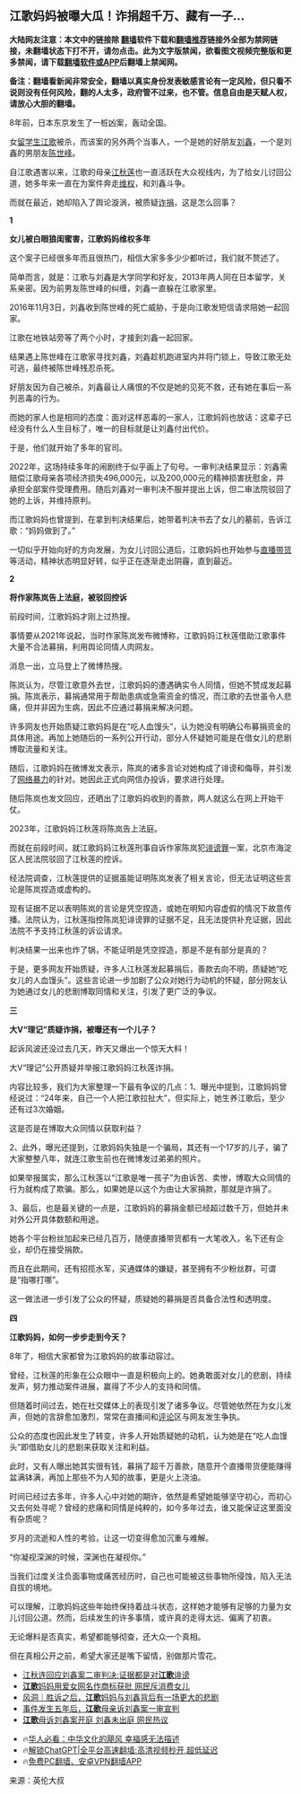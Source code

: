 <!-- 面包屑导航 --> <h2>江歌妈妈被曝大瓜！诈捐超千万、藏有一子…</h2> <p class="notice"><b>大陆网友注意：本文中的链接除 <a href="https://github.com/bannedbook/fanqiang" >翻墙</a>软件下载和<a href="https://github.com/killgcd/justmysocks/blob/master/README.md">翻墙推荐</a>链接外全部为禁网链接，未翻墙状态下打不开，请勿点击。此为文字版禁闻，欲看图文视频完整版和更多禁闻，请下载<a href="https://github.com/bannedbook/fanqiang">翻墙软件或APP</a>后翻墙上禁闻网。</p><p>备注：翻墙看新闻非常安全，翻墙以真实身份发表敏感言论有一定风险，但只看不说则没有任何风险，翻的人太多，政府管不过来，也不管。信息自由是天赋人权，请放心大胆的翻墙。</b></p>  <div class="entry"> <p>8年前，日本东京发生了一桩凶案，轰动全国。</p> <p>女<a href="https://www.bannedbook.org/bnews/tag/%e7%95%99%e5%ad%a6%e7%94%9f/" class="st_tag internal_tag" rel="tag" title="标签 留学生 下的日志">留学生</a><a href="https://www.bannedbook.org/bnews/tag/%E6%B1%9F%E6%AD%8C/" class="st_tag internal_tag" rel="tag" title="标签 江歌 下的日志">江歌</a>被杀，而该案的另外两个当事人，一个是她的好朋友<a href="https://www.bannedbook.org/bnews/tag/%e5%88%98%e9%91%ab/" class="st_tag internal_tag" rel="tag" title="标签 刘鑫 下的日志">刘鑫</a>，一个是刘鑫的男朋友<a href="https://www.bannedbook.org/bnews/tag/%E9%99%88%E4%B8%96%E5%B3%B0/" class="st_tag internal_tag" rel="tag" title="标签 陈世峰 下的日志">陈世峰</a>。</p> <p>自江歌遇害以来，江歌的母亲<a href="https://www.bannedbook.org/bnews/tag/%E6%B1%9F%E7%A7%8B%E8%8E%B2/" class="st_tag internal_tag" rel="tag" title="标签 江秋莲 下的日志">江秋莲</a>也一直活跃在大众视线内，为了给女儿讨回公道，她多年来一直在为案件奔走<span class='wp_keywordlink_affiliate'><a href="https://www.bannedbook.org/bnews/weiquan/" title="维权" target="_blank">维权</a></span>，和刘鑫斗争。</p> <p>而就在最近，她却陷入了舆论漩涡，被质疑<a href="https://www.bannedbook.org/bnews/tag/%E8%AF%88%E6%8D%90/" class="st_tag internal_tag" rel="tag" title="标签 诈捐 下的日志">诈捐</a>，这是怎么回事？</p> <p><strong>1</strong></p> <p><strong>女儿被白眼狼闺蜜害，江歌妈妈维权多年</strong></p> <p>这个案子已经很多年而且很热门，相信大家多多少少都听过，我们就不赘述了。</p> <p>简单而言，就是：江歌与刘鑫是大学同学和好友，2013年两人同在日本留学，关系亲密。因为前男友陈世峰的纠缠，刘鑫一直躲在江歌家里。</p> <p>2016年11月3日，刘鑫收到陈世峰的死亡威胁，于是向江歌发短信请求陪她一起回家。</p> <p>江歌在地铁站旁等了两个小时，才接到刘鑫一起回家。</p> <p>结果遇上陈世峰在江歌家寻找刘鑫，刘鑫趁机跑进室内并将门锁上，导致江歌无处可逃，最终被陈世峰残忍杀死。</p> <p>好朋友因为自己被杀，刘鑫最让人痛恨的不仅是她的见死不救，还有她在事后一系列恶毒的行为。</p> <p>而她的家人也是相同的态度：面对这样恶毒的一家人，江歌妈妈也放话：这辈子已经没有什么人生目标了，唯一的目标就是让刘鑫付出代价。</p> <p>于是，他们就开始了多年的官司。</p>  <p>2022年，这场持续多年的闹剧终于似乎画上了句号。一审判决结果显示：刘鑫需赔偿江歌母亲各项经济损失496,000元，以及200,000元的精神损害抚慰金，并承担全部案件受理费用。随后刘鑫对一审判决不服并提出上诉，但二审法院驳回了她的上诉，并维持原判。</p> <p>而江歌妈妈也曾提到，在拿到判决结果后，她带着判决书去了女儿的墓前，告诉江歌：“妈妈做到了。”</p> <p>一切似乎开始向好的方向发展，为女儿讨回公道后，江歌妈妈也开始参与<a href="https://www.bannedbook.org/bnews/tag/%e7%9b%b4%e6%92%ad%e5%b8%a6%e8%b4%a7/" class="st_tag internal_tag" rel="tag" title="标签 直播带货 下的日志">直播带货</a>等活动，精神状态明显好转，似乎正在逐渐走出阴霾，直到最近。</p> <p><strong>2</strong></p> <p><strong>将作家陈岚告上法庭，被驳回控诉</strong></p> <p>前段时间，江歌妈妈才刚上过热搜。</p> <p>事情要从2021年说起，当时作家陈岚发布微博称，江歌妈妈江秋莲借助江歌事件大量不合法募捐，利用舆论同情人肉网友。</p> <p>消息一出，立马登上了微博热搜。</p> <p>陈岚认为，尽管江歌意外去世，江歌妈妈的遭遇确实令人同情，但她不赞成发起募捐。陈岚表示，募捐通常用于帮助患病或急需资金的情况，而江歌的去世虽令人悲痛，但并非因为生病，因此不应通过募捐来解决问题。</p> <p>许多网友也开始质疑江歌妈妈是在“吃人血馒头”，认为她没有明确公布募捐资金的具体用途。再加上她随后的一系列公开行动，部分人怀疑她可能是在借女儿的悲剧博取流量和关注。</p> <p>随后，江歌妈妈在微博发文表示，陈岚的诸多言论对她构成了诽谤和侮辱，并引发了<a href="https://www.bannedbook.org/bnews/tag/%e7%bd%91%e7%bb%9c%e6%9a%b4%e5%8a%9b/" class="st_tag internal_tag" rel="tag" title="标签 网络暴力 下的日志">网络暴力</a>的针对。她因此正式向网信办投诉，要求进行处理。</p> <p>随后陈岚也发文回应，还晒出了江歌妈妈收到的善款，两人就这么在网上开始干仗。</p> <p>2023年，江歌妈妈江秋莲将陈岚告上法庭。</p> <p>而就在前段时间，就江歌妈妈江秋莲刑事自诉作家陈岚犯<a href="https://www.bannedbook.org/bnews/tag/%E8%AF%BD%E8%B0%A4%E7%BD%AA/" class="st_tag internal_tag" rel="tag" title="标签 诽谤罪 下的日志">诽谤罪</a>一案，北京市海淀区人民法院驳回了江秋莲的控诉。</p>  <p>经法院调查，江秋莲提供的证据虽能证明陈岚发表了相关言论，但无法证明这些言论是陈岚捏造或虚构的。</p> <p>现有证据不足以表明陈岚的言论是凭空捏造，或她在明知内容虚假的情况下故意传播。法院认为，江秋莲指控陈岚犯诽谤罪的证据不足，且无法提供补充证据，因此法院不予支持江秋莲的诉讼请求。</p> <p>判决结果一出来也炸了锅，不能证明是凭空捏造，那是不是有部分是真的？</p> <p>于是，更多网友开始质疑，许多人江秋莲发起募捐后，善款去向不明，质疑她“吃女儿的人血馒头”。这些言论进一步加剧了公众对她行为动机的怀疑，部分网友认为她通过女儿的悲剧博取同情和关注，引发了更广泛的争议。</p> <p><strong>三</strong></p> <p><strong>大V“理记”质疑诈捐，被曝还有一个儿子？</strong></p> <p>起诉风波还没过去几天，昨天又爆出一个惊天大料！</p> <p>大V“理记”公开质疑并举报江歌妈妈江秋莲诈捐。</p> <p>内容比较多，我们为大家整理一下最有争议的几点：1、曝光中提到，江歌妈妈曾经说过：“24年来，自己一个人把江歌拉扯大”，但实际上，她生养江歌后，至少还有过3次婚姻。</p> <p>这是否是在博取大众同情以获取利益？</p> <p>2、此外，曝光还提到，江歌妈妈失独是一个骗局，其还有一个17岁的儿子，骗了大家整整八年，就连江歌生前也在微博发过弟弟的照片。</p> <p>如果举报属实，那么江秋莲以“江歌是唯一孩子”为由诉苦、卖惨，博取大众同情的行为就构成了欺骗。那么，如果她是以这个为由让大家捐款，那就是诈捐了。</p> <p>3、最后，也是最关键的一点是，江歌妈妈的募捐金额已经超过数千万，但她并未对外公开具体数额和用途。</p> <p>她各个平台粉丝加起来已经几百万，随便直播带货都有一大笔收入，名下还有企业，却仍在接受捐款。</p>  <p>而且在此期间，还有招揽水军，买通媒体的嫌疑，甚至拥有不少粉丝群，可谓是“指哪打哪”。</p> <p>这一做法进一步引发了公众的怀疑，质疑她的募捐是否具备合法性和透明度。</p> <p><strong>四</strong></p> <p><strong>江歌妈妈，如何一步步走到今天？</strong></p> <p>8年了，相信大家都曾为江歌妈妈的故事动容过。</p> <p>曾经，江秋莲的形象在公众眼中一直是积极向上的。她勇敢面对女儿的悲剧，持续发声，努力推动案件进展，赢得了不少人的支持和同情。</p> <p>但随着时间过去，她在社交媒体上的表现引发了诸多争议。尽管她依然在为女儿发声，但她的言辞愈加激烈，常常在直播间和<span class='wp_keywordlink_affiliate'><a href="https://www.bannedbook.org/bnews/comments/" title="新闻评论" target="_blank">评论</a></span>区与网友发生争执。</p> <p>公众的态度也因此发生了转变，许多人开始质疑她的动机，认为她是在“吃人血馒头”即借助女儿的悲剧来获取关注和利益。</p> <p>此时，又有人曝出她其实很有钱，募捐了超千万善款，随意开个直播带货便能赚得盆满钵满，再加上那些不为人知的故事，更是火上浇油。</p> <p>时间已经过去多年，许多人心中对她的期许，依然是希望她能够坚守初心，而初心又去何处寻呢？曾经的悲痛和同情是纯粹的，如今多年过去，谁又能保证这里面没有杂质呢？</p> <p>岁月的流逝和人性的考验，让这一切变得愈加沉重与难解。</p> <p>“你凝视深渊的时候，深渊也在凝视你。”</p> <p>当我们过度关注负面事物或痛苦经历时，自己也可能被这些事物所侵蚀，陷入无法自拔的境地。</p> <p>可以理解，江歌妈妈这些年始终保持着战斗状态，这样她才能够有足够的力量为女儿讨回公道。然而，后续发生的许多事情，或许真的走得太远、偏离了初衷。</p>  <p>无论爆料是否真实，希望都能够彻查，还大众一个真相。</p> <p>但在真相公开之前，希望大家还是嘴下留情，别做那片雪花。</p> <!--<div id="taboola-mid-1"></div>--><ul class='op-related-articles' title='相关阅读'> <li><a href='https://www.bannedbook.org/bnews/cnnews/20221231/1830578.html' target='_blank'>江秋连回应刘鑫案二审判决:证据都是对<b>江歌</b>诽谤</a></li> <li><a href='https://www.bannedbook.org/bnews/cbnews/20220201/1686600.html' target='_blank'><b>江歌</b>妈妈用爱女网名作商标获批 网民斥消费女儿</a></li> <li><a href='https://www.bannedbook.org/bnews/baitai/20220111/1677943.html' target='_blank'>风洞｜胜诉之后，<b>江歌</b>妈妈与刘鑫背后有一场更大的悲剧</a></li> <li><a href='https://www.bannedbook.org/bnews/cbnews/20220110/1677401.html' target='_blank'>事件发生五年后，<b>江歌</b>母亲诉刘鑫案一审宣判</a></li> <li><a href='https://www.bannedbook.org/bnews/cbnews/20210415/1526897.html' target='_blank'><b>江歌</b>母诉刘鑫案开庭 刘鑫未出庭 网民热议</a></li> </ul> <ul class="texttj"> <!--<li>🔥<a href="https://www.bannedbook.org/bnews/ssgc/20230219/1850782.html" target="_blank">法国犹太老板：神告诉我们，只有一位中国人能救人类</a></li>--> <li>🔥<a href="https://www.bannedbook.org/bnews/comments/20220220/1694796.html" target="_blank">华人必看：中华文化的飓风 幸福感无法描述</a></li> <li>🔥<a href="https://github.com/bannedbook/fanqiang/wiki/V2ray%E6%9C%BA%E5%9C%BA" target="_blank">解锁ChatGPT|全平台高速翻墙:高清视频秒开,超低延迟</a></li> <li>🔥<a href="https://github.com/bannedbook/fanqiang/wiki/%E7%A6%81%E9%97%BB%E7%BD%91%E5%AE%89%E5%8D%93%E7%BF%BB%E5%A2%99%E6%96%B0%E9%97%BBAPP" target="_blank">免费PC翻墙、安卓VPN翻墙APP</a></li> </ul><p class="src-info">来源：英伦大叔 </p><a name='sharetosocial'></a> <div style="margin-bottom:5px;padding-bottom:5px;clear:both"> <div id="archive-pix-1" class="banner-ads"> <!-- AuctionX Display platform tag START --> <div id="27602x728x90x621x_ADSLOT1" clicktrack="%%CLICK_URL_ESC%%"></div>  <!-- AuctionX Display platform tag END --> </div> <div id="archive-pix-2" class="banner-ads"> <!-- AuctionX Display platform tag START --> <div id="27556x300x250x621x_ADSLOT1" clicktrack="%%CLICK_URL_ESC%%" style="margin:0 auto;text-align:center"></div>  <!-- AuctionX Display platform tag END --> </div> </div>  <div id="archive-pix-1" class="banner-ads"> <!-- AuctionX Display platform tag START --> <div id="27603x728x90x621x_ADSLOT1" clicktrack="%%CLICK_URL_ESC%%"></div>  <!-- AuctionX Display platform tag END --> </div> </div><!--END ENTRY--> 